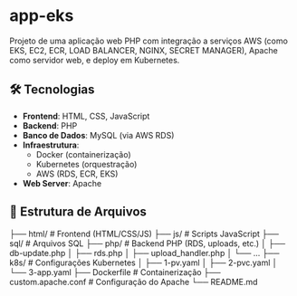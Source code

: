 # app-eks

Projeto de uma aplicação web PHP com integração a serviços AWS (como EKS, EC2, ECR, LOAD BALANCER, NGINX, SECRET MANAGER), Apache como servidor web, e deploy em Kubernetes.

## 🛠️ Tecnologias
- **Frontend**: HTML, CSS, JavaScript
- **Backend**: PHP
- **Banco de Dados**: MySQL (via AWS RDS)
- **Infraestrutura**: 
  - Docker (containerização)
  - Kubernetes (orquestração)
  - AWS (RDS, ECR, EKS)
- **Web Server**: Apache

## 📂 Estrutura de Arquivos

├── html/ # Frontend (HTML/CSS/JS)
├── js/ # Scripts JavaScript
├── sql/ # Arquivos SQL
├── php/ # Backend PHP (RDS, uploads, etc.)
│ ├── db-update.php
│ ├── rds.php
│ ├── upload_handler.php
│ └── ...
├── k8s/ # Configurações Kubernetes
│ ├── 1-pv.yaml
│ ├── 2-pvc.yaml
│ └── 3-app.yaml
├── Dockerfile # Containerização
├── custom.apache.conf # Configuração do Apache
└── README.md